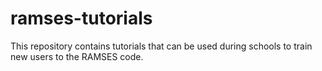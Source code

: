 # ramses-tutorials

This repository contains tutorials that can be used during schools to train new users to the RAMSES code. 
